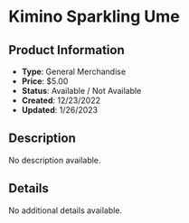 # Kimino Sparkling Ume

## Product Information
- **Type**: General Merchandise
- **Price**: $5.00
- **Status**: Available / Not Available
- **Created**: 12/23/2022
- **Updated**: 1/26/2023

## Description
No description available.



## Details
No additional details available.
